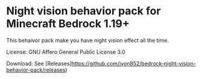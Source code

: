 # Night vision behavior pack for Minecraft Bedrock 1.19+
This behaivor pack make you have night vision effect all the time.

License: GNU Affero General Public License 3.0

Download: See [Releases]https://github.com/ivon852/bedrock-night-vision-behavior-pack/releases)
